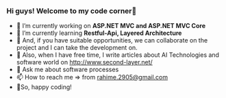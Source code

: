### Hi guys! Welcome to my code corner👋

- 🔭 I’m currently working on <strong>ASP.NET MVC and ASP.NET MVC Core</strong>
- 🌱 I’m currently learning <strong>Restful-Api, Layered Architecture</strong>
- 👯 And, if you have suitable opportunities, we can collaborate on the project and I can take the development on.
- 📝 Also, when I have free time, I write articles about AI Technologies and software world on http://www.second-layer.net/
- 💬 Ask me about software processes 
- 📫 How to reach me => from rahime.2905@gmail.com
- 🦉So, happy coding!
